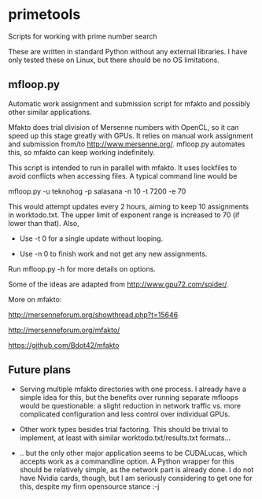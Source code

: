 primetools
==========

Scripts for working with prime number search

These are written in standard Python without any external libraries. I
have only tested these on Linux, but there should be no OS limitations.


mfloop.py
---------

Automatic work assignment and submission script for mfakto and
possibly other similar applications.

Mfakto does trial division of Mersenne numbers with OpenCL, so it can
speed up this stage greatly with GPUs. It relies on manual work
assignment and submission from/to http://www.mersenne.org/. mfloop.py
automates this, so mfakto can keep working indefinitely.

This script is intended to run in parallel with mfakto. It uses
lockfiles to avoid conflicts when accessing files. A typical command
line would be

mfloop.py -u teknohog -p salasana -n 10 -t 7200 -e 70

This would attempt updates every 2 hours, aiming to keep 10
assignments in worktodo.txt. The upper limit of exponent range is
increased to 70 (if lower than that). Also,

* Use -t 0 for a single update without looping.

* Use -n 0 to finish work and not get any new assignments.

Run mfloop.py -h for more details on options.

Some of the ideas are adapted from http://www.gpu72.com/spider/.

More on mfakto:

http://mersenneforum.org/showthread.php?t=15646

http://mersenneforum.org/mfakto/

https://github.com/Bdot42/mfakto


Future plans
------------

* Serving multiple mfakto directories with one process. I already have
  a simple idea for this, but the benefits over running separate
  mfloops would be questionable: a slight reduction in network traffic
  vs. more complicated configuration and less control over individual
  GPUs.

* Other work types besides trial factoring. This should be trivial to
  implement, at least with similar worktodo.txt/results.txt formats...

* .. but the only other major application seems to be CUDALucas, which
  accepts work as a commandline option. A Python wrapper for this
  should be relatively simple, as the network part is already done. I
  do not have Nvidia cards, though, but I am seriously considering to
  get one for this, despite my firm opensource stance :-j
